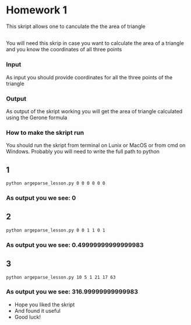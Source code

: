 # Homework 1

This skript allows one to canculate the the area of triangle

## 

You will need this skrip in case you want to calculate the area of a triangle and you know the coordinates of all three points

### Input

As input you should provide coordinates for all the three points of the triangle

### Output

As output of the skript working you will get the area of triangle calculated using the Gerone formula


### How to make the skript run
You should run the skript from terminal on Lunix or MacOS or from cmd on Windows. Probably you will need to write the full path to python

## 1
```
python argeparse_lesson.py 0 0 0 0 0 0
```
### As output you we see: 0

## 2
```
python argeparse_lesson.py 0 0 1 1 0 1
```
### As output you we see: 0.49999999999999983

## 3
```
python argeparse_lesson.py 10 5 1 21 17 63
```
### As output you we see: 316.99999999999983


* Hope you liked the skript
* And found it useful
* Good luck!
